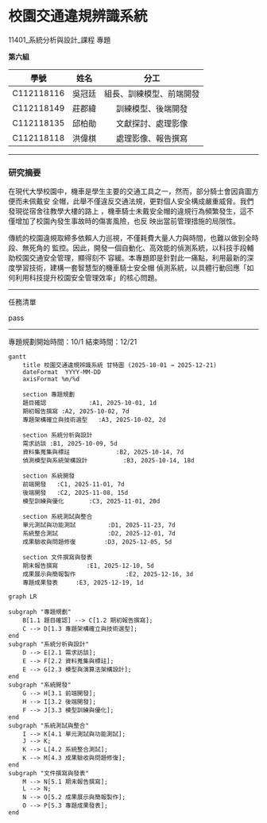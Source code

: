 # 校園交通違規辨識系統
11401_系統分析與設計_課程 專題

**第六組**

| 學號 | 姓名 | 分工 |
| :---: | :---: | :---: |
| C112118116 | 吳冠廷 | 組長、訓練模型、前端開發 |
| C112118149 | 莊郡緯 | 訓練模型、後端開發 |
| C112118135 | 邱柏勛 | 文獻探討、處理影像 |
| C112118118 | 洪偉棋 | 處理影像、報告撰寫 |

-----

### 研究摘要
在現代大學校園中，機車是學生主要的交通工具之一，然而，部分騎士會因貪圖方便而未佩戴安
全帽，此舉不僅違反交通法規，更對個人安全構成嚴重威脅。我們發現從宿舍往教學大樓的路上
，機車騎士未戴安全帽的違規行為頻繁發生，這不僅增加了校園內發生事故時的傷害風險，也反
映出當前管理措施的局限性。 

傳統的校園違規取締多依賴人力巡視，不僅耗費大量人力與時間，也難以做到全時段、無死角的
監控。因此，開發一個自動化、高效能的偵測系統，以科技手段輔助校園交通安全管理，顯得刻不
容緩。本專題即是針對此一痛點，利用最新的深度學習技術，建構一套智慧型的機車騎士安全帽
偵測系統，以具體行動回應「如何利用科技提升校園安全管理效率」的核心問題。 

-----
任務清單

pass

-----
專題規劃開始時間：10/1 結束時間：12/21


```mermaid
gantt
    title 校園交通違規辨識系統 甘特圖 (2025-10-01 → 2025-12-21)
    dateFormat  YYYY-MM-DD
    axisFormat %m/%d

    section 專題規劃
    題目確認            :A1, 2025-10-01, 1d
    期初報告撰寫 :A2, 2025-10-02, 7d
    專題架構確立與技術選型   :A3, 2025-10-02, 2d

    section 系統分析與設計
    需求訪談 :B1, 2025-10-09, 5d
    資料集蒐集與標註             :B2, 2025-10-14, 7d
    偵測模型與系統架構設計          :B3, 2025-10-14, 18d

    section 系統開發
    前端開發   :C1, 2025-11-01, 7d
    後端開發   :C2, 2025-11-08, 15d
    模型訓練與優化       :C3, 2025-11-01, 20d

    section 系統測試與整合
    單元測試與功能測試         :D1, 2025-11-23, 7d
    系統整合測試              :D2, 2025-12-01, 7d
    成果驗收與問題修復        :D3, 2025-12-05, 5d

    section 文件撰寫與發表
    期末報告撰寫        :E1, 2025-12-10, 5d
    成果展示與簡報製作              :E2, 2025-12-16, 3d
    專題成果發表     :E3, 2025-12-19, 1d
```



```mermaid
graph LR

subgraph "專題規劃"
    B[1.1 題目確認] --> C[1.2 期初報告撰寫];
    C --> D[1.3 專題架構確立與技術選型];
end
subgraph "系統分析與設計"
    D --> E[2.1 需求訪談];
    E --> F[2.2 資料蒐集與標註];
    E --> G[2.3 模型與演算法架構設計];
end
subgraph "系統開發"
    G --> H[3.1 前端開發];
    H --> I[3.2 後端開發];
    F --> J[3.3 模型訓練與優化];
end
subgraph "系統測試與整合"
    I --> K[4.1 單元測試與功能測試];
    J --> K;
    K --> L[4.2 系統整合測試];
    K --> M[4.3 成果驗收與問題修復];
end
subgraph "文件撰寫與發表"
    M --> N[5.1 期末報告撰寫];
    L --> N;
    N --> O[5.2 成果展示與簡報製作];
    O --> P[5.3 專題成果發表];
end
```

